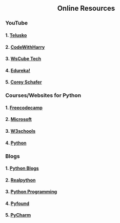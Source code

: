 <h2 align="center"> Online Resources</h2>
<h3>YouTube</h3>
<h4>1. <a href="https://www.youtube.com/watch?v=QXeEoD0pB3E&list=PLsyeobzWxl7poL9JTVyndKe62ieoN-MZ3"> Telusko</a> </h4>
<h4>2. <a href="https://www.youtube.com/watch?v=gfDE2a7MKjA"> CodeWithHarry</a> </h4>
<h4>3. <a href="https://www.youtube.com/watch?v=OZIRAavoGng&list=PLjVLYmrlmjGcQfNj_SLlLV4Ytf39f8BF7"> WsCube Tech</a></h4>
<h4>4. <a href="https://www.youtube.com/watch?v=WGJJIrtnfpk&list=PL9ooVrP1hQOE4KoZLUP4LgBwFH2IJCQs6"> Edureka!</a></h4>
<h4>5. <a href="https://www.youtube.com/watch?v=YYXdXT2l-Gg&list=PL-osiE80TeTt2d9bfVyTiXJA-UTHn6WwU"> Corey Schafer</a> </h4>


<h3>Courses/Websites for Python</h3>
<h4>1. <a href="https://www.freecodecamp.org/news/learning-python-from-zero-to-hero-120ea540b567/"> Freecodecamp</a></h4>
<h4>2. <a href="https://learn.microsoft.com/en-us/training/modules/intro-to-python/"> Microsoft</a></h4>
<h4>3. <a href="https://www.w3schools.com/python/default.asp"> W3schools</a></h4>
<h4>4. <a href="https://www.python.org/"> Python</a></h4>



<h3>Blogs</h3>
<h4>1. <a href="https://www.python.org/blogs/"> Python Blogs</a></h4>
<h4>2. <a href="https://realpython.com/"> Realpython</a></h4>
<h4>3. <a href="https://pythonprogramming.net/"> Python Programming</a></h4>
<h4>4. <a href="https://pyfound.blogspot.com/"> Pyfound</a></h4>
<h4>5. <a href="https://blog.jetbrains.com/pycharm/"> PyCharm</a></h4>
